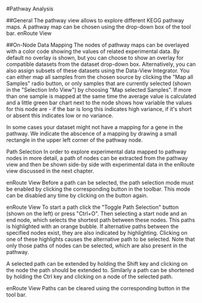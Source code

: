 #Pathway Analysis

##General
The pathway view allows to explore different KEGG pathway maps. A pathway map can be chosen using the drop-down box of the tool bar.
enRoute View

##On-Node Data Mapping
The nodes of pathway maps can be overlayed with a color code showing the values of related experimental data. By default no overlay is shown, but you can choose to show an overlay for compatible datasets from the dataset drop-down box. Alternatively, you can also assign subsets of these datasets using the Data-View Integrator. You can either map all samples from the chosen source by clicking the "Map all Samples" radio button, or only samples that are currently selected (shown in the "Selection Info View") by choosing "Map selected Samples".
If more than one sample is mapped at the same time the average value is calculated and a little green bar chart next to the node shows how variable the values for this node are - if the bar is long this indicates high variance, if it's short or absent this indicates low or no variance.

In some cases your dataset might not have a mapping for a gene in the pathway. We indicate the abscence of a mapping by drawing a small rectangle in the upper left corner of the pathway node.

Path Selection
In order to explore experimental data mapped to pathway nodes in more detail, a path of nodes can be extracted from the pathway view and then be shown side-by side with experimental data in the enRoute view discussed in the next chapter.

enRoute View Before a path can be selected, the path selection mode must be enabled by clicking the corresponding button in the toolbar. This mode can be disabled any time by clicking on the button again.

enRoute View
To start a path click the "Toggle Path Selection" button (shown on the left) or press "Ctrl+O". Then selecting a start node and an end node, which selects the shortest path between these nodes. This paths is highlighted with an orange bubble. If alternative paths between the specified nodes exist, they are also indicated by highlighting. Clicking on one of these highlights causes the alternative path to be selected. Note that only those paths of nodes can be selected, which are also present in the pathway.

A selected path can be extended by holding the Shift key and clicking on the node the path should be extended to. Similarly a path can be shortened by holding the Ctrl key and clicking on a node of the selected path.

enRoute View Paths can be cleared using the corresponding button in the tool bar.
